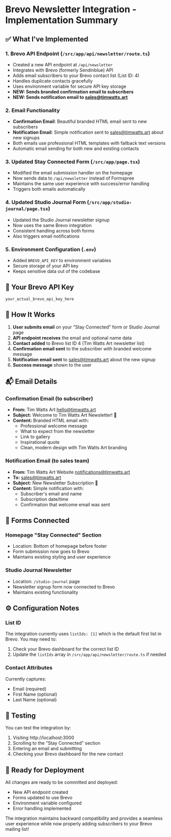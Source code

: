 # Brevo Newsletter Integration - Implementation Summary

## ✅ What I've Implemented

### 1. **Brevo API Endpoint** (`/src/app/api/newsletter/route.ts`)
- Created a new API endpoint at `/api/newsletter` 
- Integrates with Brevo (formerly Sendinblue) API
- Adds email subscribers to your Brevo contact list (List ID: 4)
- Handles duplicate contacts gracefully
- Uses environment variable for secure API key storage
- **NEW: Sends branded confirmation email to subscribers**
- **NEW: Sends notification email to sales@timwatts.art**

### 2. **Email Functionality**
- **Confirmation Email**: Beautiful branded HTML email sent to new subscribers
- **Notification Email**: Simple notification sent to sales@timwatts.art about new signups
- Both emails use professional HTML templates with fallback text versions
- Automatic email sending for both new and existing contacts

### 3. **Updated Stay Connected Form** (`/src/app/page.tsx`)
- Modified the email submission handler on the homepage
- Now sends data to `/api/newsletter` instead of Formspree
- Maintains the same user experience with success/error handling
- Triggers both emails automatically

### 4. **Updated Studio Journal Form** (`/src/app/studio-journal/page.tsx`)
- Updated the Studio Journal newsletter signup
- Now uses the same Brevo integration
- Consistent handling across both forms
- Also triggers email notifications

### 5. **Environment Configuration** (`.env`)
- Added `BREVO_API_KEY` to environment variables
- Secure storage of your API key
- Keeps sensitive data out of the codebase

## 🔑 Your Brevo API Key
```
your_actual_brevo_api_key_here
```

## 📧 How It Works

1. **User submits email** on your "Stay Connected" form or Studio Journal page
2. **API endpoint receives** the email and optional name data
3. **Contact added** to Brevo list ID 4 (Tim Watts Art newsletter list)
4. **Confirmation email sent** to the subscriber with branded welcome message
5. **Notification email sent** to sales@timwatts.art about the new signup
6. **Success message** shown to the user

## 📬 Email Details

### Confirmation Email (to subscriber)
- **From:** Tim Watts Art <hello@timwatts.art>
- **Subject:** Welcome to Tim Watts Art Newsletter! 🎨
- **Content:** Branded HTML email with:
  - Professional welcome message
  - What to expect from the newsletter
  - Link to gallery
  - Inspirational quote
  - Clean, modern design with Tim Watts Art branding

### Notification Email (to sales team)
- **From:** Tim Watts Art Website <notifications@timwatts.art>
- **To:** sales@timwatts.art
- **Subject:** New Newsletter Subscription 📧
- **Content:** Simple notification with:
  - Subscriber's email and name
  - Subscription date/time
  - Confirmation that welcome email was sent

## 🎯 Forms Connected

### Homepage "Stay Connected" Section
- Location: Bottom of homepage before footer
- Form submission now goes to Brevo
- Maintains existing styling and user experience

### Studio Journal Newsletter
- Location: `/studio-journal` page
- Newsletter signup form now connected to Brevo
- Maintains existing functionality

## ⚙️ Configuration Notes

### List ID
The integration currently uses `listIds: [1]` which is the default first list in Brevo. You may need to:
1. Check your Brevo dashboard for the correct list ID
2. Update the `listIds` array in `/src/app/api/newsletter/route.ts` if needed

### Contact Attributes
Currently captures:
- Email (required)
- First Name (optional)
- Last Name (optional)

## 🧪 Testing
You can test the integration by:
1. Visiting http://localhost:3000
2. Scrolling to the "Stay Connected" section
3. Entering an email and submitting
4. Checking your Brevo dashboard for the new contact

## 🚀 Ready for Deployment
All changes are ready to be committed and deployed:
- New API endpoint created
- Forms updated to use Brevo
- Environment variable configured
- Error handling implemented

The integration maintains backward compatibility and provides a seamless user experience while now properly adding subscribers to your Brevo mailing list!